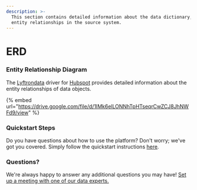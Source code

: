 ```yaml
---
description: >-
  This section contains detailed information about the data dictionary, and
  entity relationships in the source system.
---
```


# ERD

### Entity Relationship Diagram

The [Lyftrondata](https://www.lyftrondata.com/) driver for [Hubspot](https://www.lyftrondata.com/integration/marketing-analytics/hubspot//) provides detailed information about the entity relationships of data objects.

{% embed url="https://drive.google.com/file/d/1IMk6elLONNhTpHTseqrCwZCJ8JhNWFd9/view" %}

### Quickstart Steps

Do you have questions about how to use the platform? Don't worry; we've got you covered. Simply follow the quickstart instructions [here](../README.md).

### Questions? <a href="#questions" id="questions"></a>

We're always happy to answer any additional questions you may have! [Set up a meeting with one of our data experts.](https://www.lyftrondata.com/book-a-meeting/)


